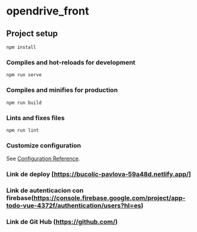 # opendrive_front

## Project setup
```
npm install
```

### Compiles and hot-reloads for development
```
npm run serve
```

### Compiles and minifies for production
```
npm run build
```

### Lints and fixes files
```
npm run lint
```

### Customize configuration
See [Configuration Reference](https://cli.vuejs.org/config/).
### Link de deploy [https://bucolic-pavlova-59a48d.netlify.app/]
###  Link de autenticacion con firebase(https://console.firebase.google.com/project/app-todo-vue-4372f/authentication/users?hl=es)
### Link de Git Hub (https://github.com/)